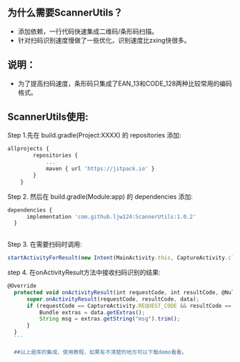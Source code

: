 ## 为什么需要ScannerUtils？
* 添加依赖，一行代码快速集成二维码/条形码扫描。
* 针对扫码识别速度慢做了一些优化，识别速度比zxing快很多。

## 说明：
* 为了提高扫码速度，条形码只集成了EAN_13和CODE_128两种比较常用的编码格式。

## ScannerUtils使用:
Step 1.先在 build.gradle(Project:XXXX) 的 repositories 添加:
```javascript
allprojects {
		repositories {
			...
			maven { url 'https://jitpack.io' }
		}
	}
  ```
  
  Step 2. 然后在 build.gradle(Module:app) 的 dependencies 添加:
  ```javascript
  dependencies {
  		implementation 'com.github.ljw124:ScannerUtils:1.0.2'
	}
	
```
 
  Step 3. 在需要扫码时调用:
  ```javascript
  startActivityForResult(new Intent(MainActivity.this, CaptureActivity.class), CaptureActivity.REQUEST_CODE);
  ```
  
  step 4. 在onActivityResult方法中接收扫码识别的结果:
  ```javascript
  @Override
    protected void onActivityResult(int requestCode, int resultCode, @Nullable Intent data) {
        super.onActivityResult(requestCode, resultCode, data);
        if (requestCode == CaptureActivity.REQUEST_CODE && resultCode == CaptureActivity.RESULT_CODE && null != data) {
            Bundle extras = data.getExtras();
            String msg = extras.getString("msg").trim();
        }
    }
    ```
    
    ##以上是库的集成、使用教程，如果有不清楚的地方可以下载demo看看。
